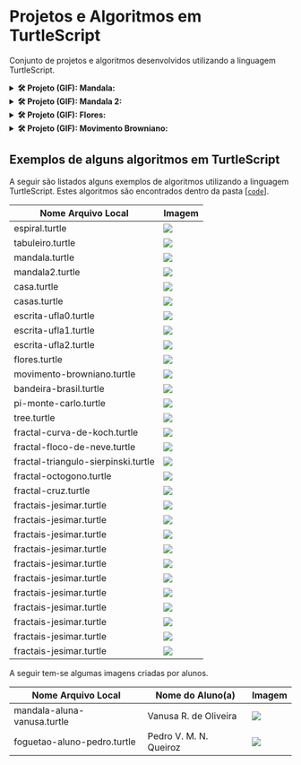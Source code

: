 # Projetos e Algoritmos em TurtleScript

Conjunto de projetos e algoritmos desenvolvidos utilizando a linguagem TurtleScript.

<details>
  <summary><b>🛠️ Projeto (GIF): Mandala:</b></summary>
  <br/>
  <p align="center">
    <img src="https://raw.githubusercontent.com/jesimar/projetos-turtlescript/main/view/images/mandala.gif">
  </p>
</details>

<details>
  <summary><b>🛠️ Projeto (GIF): Mandala 2:</b></summary>
  <br/>
  <p align="center">
    <img src="https://raw.githubusercontent.com/jesimar/projetos-turtlescript/main/view/images/mandala2.gif">
  </p>
</details>

<details>
  <summary><b>🛠️ Projeto (GIF): Flores:</b></summary>
  <br/>
  <p align="center">
    <img src="https://raw.githubusercontent.com/jesimar/projetos-turtlescript/main/view/images/flores.gif">
  </p>
</details>

<details>
  <summary><b>🛠️ Projeto (GIF): Movimento Browniano:</b></summary>
  <br/>
  <p align="center">
    <img src="https://raw.githubusercontent.com/jesimar/projetos-turtlescript/main/view/images/movimento-browniano.gif">
  </p>
</details>

## Exemplos de alguns algoritmos em TurtleScript

A seguir são listados alguns exemplos de algoritmos utilizando a linguagem TurtleScript. Estes algoritmos são encontrados dentro da pasta [[`code`](./code/)].

| Nome Arquivo Local                        | Imagem                                              |
|-------------------------------------------|-----------------------------------------------------|
| espiral.turtle                            | ![](./view/images/espiral.svg)                      |
| tabuleiro.turtle                          | ![](./view/images/tabuleiro.svg)                    |
| mandala.turtle                            | ![](./view/images/mandala.svg)                      |
| mandala2.turtle                           | ![](./view/images/mandala2.svg)                     |
| casa.turtle                               | ![](./view/images/casa.svg)                         |
| casas.turtle                              | ![](./view/images/casas.svg)                        |
| escrita-ufla0.turtle                      | ![](./view/images/escrita-ufla0.svg)                |
| escrita-ufla1.turtle                      | ![](./view/images/escrita-ufla1.svg)                |
| escrita-ufla2.turtle                      | ![](./view/images/escrita-ufla2.svg)                |
| flores.turtle                             | ![](./view/images/flores.svg)                       |
| movimento-browniano.turtle                | ![](./view/images/movimento-browniano.svg)          |
| bandeira-brasil.turtle                    | ![](./view/images/bandeira-brasil.svg)              |
| pi-monte-carlo.turtle                     | ![](./view/images/pi-10000.png)                     |
| tree.turtle                               | ![](./view/images/tree.png)                         |
| fractal-curva-de-koch.turtle              | ![](./view/images/fractal-curva-de-koch.svg)        |
| fractal-floco-de-neve.turtle              | ![](./view/images/fractal-floco-de-neve4.svg)       |
| fractal-triangulo-sierpinski.turtle       | ![](./view/images/fractal-triangulo-sierpinski.svg) |
| fractal-octogono.turtle                   | ![](./view/images/fractal-octogono.svg)             |
| fractal-cruz.turtle                       | ![](./view/images/fractal-cruz.svg)                 |
| fractais-jesimar.turtle                   | ![](./view/images/variantes/variante-sierpinski.svg)   |
| fractais-jesimar.turtle                   | ![](./view/images/variantes/variante-sierpinski2.svg)  |
| fractais-jesimar.turtle                   | ![](./view/images/variantes/variante-sierpinski3.svg)  |
| fractais-jesimar.turtle                   | ![](./view/images/variantes/variante-sierpinski4.svg)  |
| fractais-jesimar.turtle                   | ![](./view/images/variantes/variante-sierpinski5.svg)  |
| fractais-jesimar.turtle                   | ![](./view/images/variantes/quadrado-sierpinski.svg)   |
| fractais-jesimar.turtle                   | ![](./view/images/variantes/pentagono-sierpinski.svg)  |
| fractais-jesimar.turtle                   | ![](./view/images/variantes/hexagono-sierpinski.svg)   |
| fractais-jesimar.turtle                   | ![](./view/images/variantes/octogono-sierpinski.svg)   |
| fractais-jesimar.turtle                   | ![](./view/images/variantes/decagono-sierpinski.svg)   |
| fractais-jesimar.turtle                   | ![](./view/images/variantes/dodecagono-sierpinski.svg) |

A seguir tem-se algumas imagens criadas por alunos. 

| Nome Arquivo Local            | Nome do Aluno(a)             | Imagem                                              |
|-------------------------------|------------------------------|-----------------------------------------------------|
| mandala-aluna-vanusa.turtle   | Vanusa R. de Oliveira        | ![](./view/images/mandala-aluna-vanusa.svg)         |
| foguetao-aluno-pedro.turtle   | Pedro V. M. N. Queiroz       | ![](./view/images/foguetao-aluno-pedro.svg)         |
